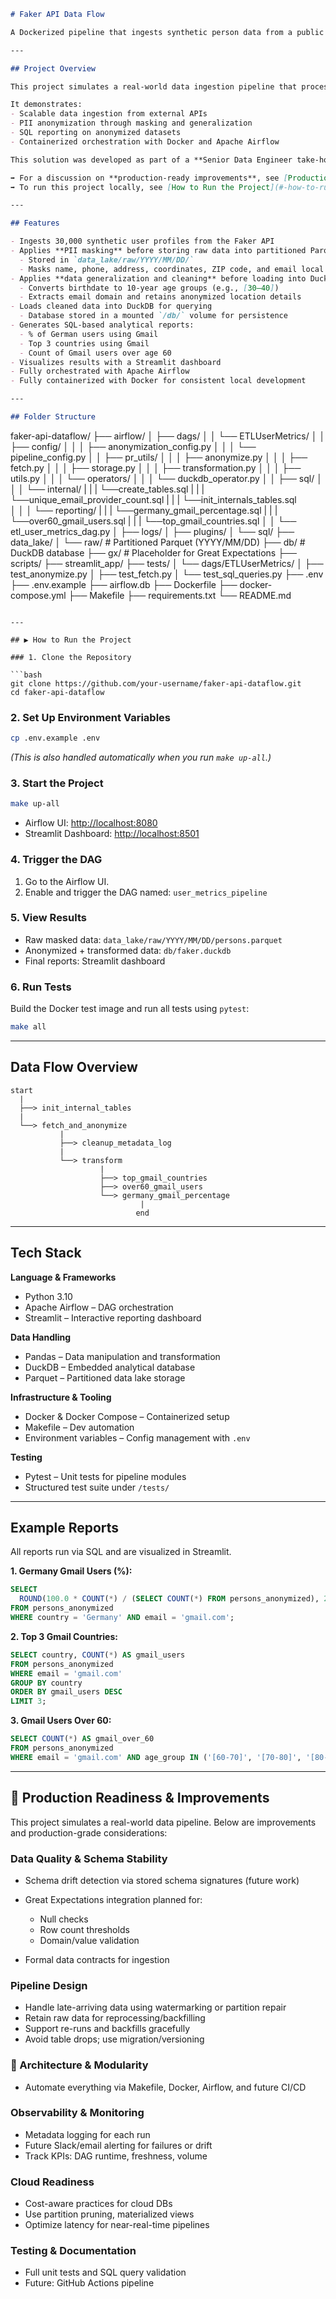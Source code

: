 ```markdown
# Faker API Data Flow

A Dockerized pipeline that ingests synthetic person data from a public API, anonymizes PII, stores it in DuckDB, and generates analytical reports using SQL and Streamlit.

---

## Project Overview

This project simulates a real-world data ingestion pipeline that processes external third-party data securely and efficiently. The pipeline fetches synthetic user data from the [Faker API](https://fakerapi.it/), anonymizes sensitive fields (PII), stores the transformed data in a local DuckDB database, and generates SQL-based reports for analytical insights.

It demonstrates:
- Scalable data ingestion from external APIs
- PII anonymization through masking and generalization
- SQL reporting on anonymized datasets
- Containerized orchestration with Docker and Apache Airflow

This solution was developed as part of a **Senior Data Engineer take-home challenge** and focuses on production-simulated design and code quality.

➡️ For a discussion on **production-ready improvements**, see [Production Readiness](#-production-readiness--improvements).  
➡️ To run this project locally, see [How to Run the Project](#-how-to-run-the-project).

---

## Features

- Ingests 30,000 synthetic user profiles from the Faker API
- Applies **PII masking** before storing raw data into partitioned Parquet files
  - Stored in `data_lake/raw/YYYY/MM/DD/`
  - Masks name, phone, address, coordinates, ZIP code, and email local part
- Applies **data generalization and cleaning** before loading into DuckDB
  - Converts birthdate to 10-year age groups (e.g., [30–40])
  - Extracts email domain and retains anonymized location details
- Loads cleaned data into DuckDB for querying
  - Database stored in a mounted `/db/` volume for persistence
- Generates SQL-based analytical reports:
  - % of German users using Gmail
  - Top 3 countries using Gmail
  - Count of Gmail users over age 60
- Visualizes results with a Streamlit dashboard
- Fully orchestrated with Apache Airflow
- Fully containerized with Docker for consistent local development

---

## Folder Structure

```

faker-api-dataflow/
├── airflow/
│   ├── dags/
│   │   └── ETLUserMetrics/
│   │       ├── config/
│   │       │   ├── anonymization_config.py
│   │       │   └── pipeline_config.py
│   │       ├── pr_utils/
│   │       │   ├── anonymize.py
│   │       │   ├── fetch.py
│   │       │   ├── storage.py
│   │       │   ├── transformation.py
│   │       │   ├── utils.py
│   │       │   └── operators/
│   │       │       └── duckdb_operator.py
│   │       ├── sql/
│   │       │   └── internal/
|   |       |       └──create_tables.sql
|   |       |       └──unique_email_provider_count.sql
|   |       |       └──init_internals_tables.sql                   
│   │       │   └── reporting/
|   |       |       └──germany_gmail_percentage.sql
|   |       |       └──over60_gmail_users.sql
|   |       |       └──top_gmail_countries.sql
│   │       └── etl_user_metrics_dag.py
│   ├── logs/
│   ├── plugins/
│   └── sql/
├── data_lake/
│   └── raw/                               # Partitioned Parquet (YYYY/MM/DD)
├── db/                                    # DuckDB database 
├── gx/                                    # Placeholder for Great Expectations
├── scripts/
├── streamlit_app/
├── tests/
│   └── dags/ETLUserMetrics/
│       ├── test_anonymize.py
│       ├── test_fetch.py
│       └── test_sql_queries.py
├── .env
├── .env.example
├── airflow.db
├── Dockerfile
├── docker-compose.yml
├── Makefile
├── requirements.txt
└── README.md

````

---

## ▶️ How to Run the Project

### 1. Clone the Repository

```bash
git clone https://github.com/your-username/faker-api-dataflow.git
cd faker-api-dataflow
````

### 2. Set Up Environment Variables

```bash
cp .env.example .env
```

*(This is also handled automatically when you run `make up-all`.)*

### 3. Start the Project

```bash
make up-all
```

* Airflow UI: [http://localhost:8080](http://localhost:8080)
* Streamlit Dashboard: [http://localhost:8501](http://localhost:8501)

### 4. Trigger the DAG

1. Go to the Airflow UI.
2. Enable and trigger the DAG named: `user_metrics_pipeline`

### 5. View Results

* Raw masked data: `data_lake/raw/YYYY/MM/DD/persons.parquet`
* Anonymized + transformed data: `db/faker.duckdb`
* Final reports: Streamlit dashboard

### 6. Run Tests
Build the Docker test image and run all tests using `pytest`:

```bash
make all
```

---

## Data Flow Overview

```
start
  |
  ├──> init_internal_tables
  |
  └──> fetch_and_anonymize
           |
           ├──> cleanup_metadata_log
           |
           └──> transform
                    |
                    ├──> top_gmail_countries
                    ├──> over60_gmail_users
                    └──> germany_gmail_percentage
                             |
                            end
```

---

## Tech Stack

**Language & Frameworks**

* Python 3.10
* Apache Airflow – DAG orchestration
* Streamlit – Interactive reporting dashboard

**Data Handling**

* Pandas – Data manipulation and transformation
* DuckDB – Embedded analytical database
* Parquet – Partitioned data lake storage

**Infrastructure & Tooling**

* Docker & Docker Compose – Containerized setup
* Makefile – Dev automation
* Environment variables – Config management with `.env`

**Testing**

* Pytest – Unit tests for pipeline modules
* Structured test suite under `/tests/`

---

## Example Reports

All reports run via SQL and are visualized in Streamlit.

**1. Germany Gmail Users (%):**

```sql
SELECT 
  ROUND(100.0 * COUNT(*) / (SELECT COUNT(*) FROM persons_anonymized), 2) AS germany_gmail_percentage
FROM persons_anonymized
WHERE country = 'Germany' AND email = 'gmail.com';
```

**2. Top 3 Gmail Countries:**

```sql
SELECT country, COUNT(*) AS gmail_users
FROM persons_anonymized
WHERE email = 'gmail.com'
GROUP BY country
ORDER BY gmail_users DESC
LIMIT 3;
```

**3. Gmail Users Over 60:**

```sql
SELECT COUNT(*) AS gmail_over_60
FROM persons_anonymized
WHERE email = 'gmail.com' AND age_group IN ('[60-70]', '[70-80]', '[80-90]', '[90+]');
```

---

## 🚀 Production Readiness & Improvements

This project simulates a real-world data pipeline. Below are improvements and production-grade considerations:

### Data Quality & Schema Stability

* Schema drift detection via stored schema signatures (future work)
* Great Expectations integration planned for:

  * Null checks
  * Row count thresholds
  * Domain/value validation
* Formal data contracts for ingestion

### Pipeline Design

* Handle late-arriving data using watermarking or partition repair
* Retain raw data for reprocessing/backfilling
* Support re-runs and backfills gracefully
* Avoid table drops; use migration/versioning

### 🔧 Architecture & Modularity

* Automate everything via Makefile, Docker, Airflow, and future CI/CD

### Observability & Monitoring

* Metadata logging for each run
* Future Slack/email alerting for failures or drift
* Track KPIs: DAG runtime, freshness, volume

### Cloud Readiness

* Cost-aware practices for cloud DBs
* Use partition pruning, materialized views
* Optimize latency for near-real-time pipelines

### Testing & Documentation

* Full unit tests and SQL query validation
* Future: GitHub Actions pipeline

```